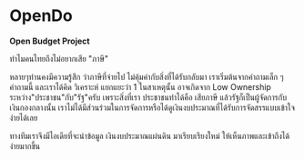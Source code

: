 # OpenDo

**Open Budget Project**

ทำไมคนไทยถึงไม่อยากเสีย "ภาษี"

หลายๆท่านคงมีความรู้สึก ว่าภาษีที่จ่ายไป ไม่คุ้มค่ากับสิ่งที่ได้รับกลับมา
เราเริ่มต้นจากคำถามเล็ก ๆ คำถามนี้ และเราได้คิด วิเคราะห์ แยกแยะว่า 1 ในสาเหตุนั้น อาจเกิดจาก Low Ownership ระหว่าง"ประชาชน"กับ"รัฐ"ครับ
เพราะสิ่งที่เรา ประชาชนทำได้คือ เสียภาษี แล้วรัฐก็เป็นผู้จัดการกับเงินกองกลางนั้น เราไม่ได้มีส่วนร่วมในการจัดการหรือได้ดูเงินงบประมาณที่ได้รับการจัดสรรแบบเข้าใจง่ายได้เลย

ทางทีมเราจึงมีไอเดียที่จะนำข้อมูล เงินงบประมาณแผ่นดิน มาเรียบเรียงใหม่ ให้เห็นภาพและเข้าถึงได้ง่ายมากขึ้น

